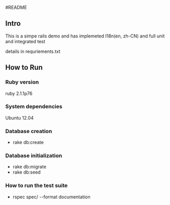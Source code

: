 #README

## Intro
This is a simpe rails demo and has implemeted I18n(en, zh-CN) and full unit and
integrated test 

details in requriements.txt

## How to Run
### Ruby version
  ruby 2.1.1p76
### System dependencies
  Ubuntu 12.04

### Database creation
- rake db:create

### Database initialization
- rake db:migrate
-  rake db:seed

### How to run the test suite
- rspec spec/ --format documentation





